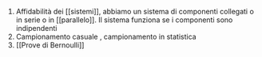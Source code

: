 1. Affidabilità dei [[sistemi]], abbiamo un sistema  di componenti collegati o in serie o in [[parallelo]].
   Il sistema funziona se i componenti sono indipendenti
2. Campionamento casuale , campionamento in statistica
3. [[Prove di Bernoulli]]


